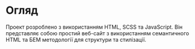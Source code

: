 # Огляд

Проект розроблено з використанням HTML, SCSS та JavaScript. Він представляє собою простий веб-сайт з використанням семантичного HTML та БЕМ методології для структури та стилізації.
